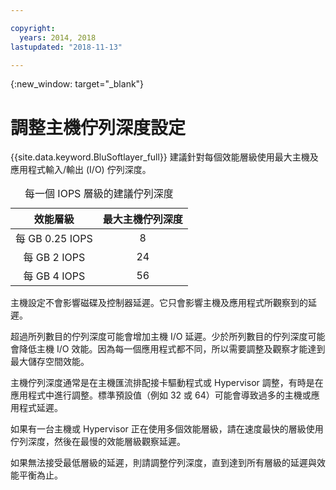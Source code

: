 ```yaml
---

copyright:
  years: 2014, 2018
lastupdated: "2018-11-13"

---
```

{:new_window: target="_blank"}

# 調整主機佇列深度設定

{{site.data.keyword.BluSoftlayer_full}} 建議針對每個效能層級使用最大主機及應用程式輸入/輸出 (I/O) 佇列深度。

<table align="center">
  <caption>每一個 IOPS 層級的建議佇列深度</caption>
        <thead>
	    <tr>
		<th>效能層級</th>
		<th>最大主機佇列深度</th>
	    </tr>
	</thead>
	<tbody>
   	    <tr>
		<td style="text-align: center; vertical-align: middle;">每 GB 0.25 IOPS</td>
		<td style="text-align: center; vertical-align: middle;">8</td>
	    </tr>
	    <tr>
		<td style="text-align: center; vertical-align: middle;">每 GB 2 IOPS</td>
		<td style="text-align: center; vertical-align: middle;">24</td>
	    </tr>
	    <tr>
		<td style="text-align: center; vertical-align: middle;">每 GB 4 IOPS</td>
		<td style="text-align: center; vertical-align: middle;">56</td>
            </tr>
         </tbody>
</table>


主機設定不會影響磁碟及控制器延遲。它只會影響主機及應用程式所觀察到的延遲。

超過所列數目的佇列深度可能會增加主機 I/O 延遲。少於所列數目的佇列深度可能會降低主機 I/O 效能。因為每一個應用程式都不同，所以需要調整及觀察才能達到最大儲存空間效能。

主機佇列深度通常是在主機匯流排配接卡驅動程式或 Hypervisor 調整，有時是在應用程式中進行調整。標準預設值（例如 32 或 64）可能會導致過多的主機或應用程式延遲。

如果有一台主機或 Hypervisor 正在使用多個效能層級，請在速度最快的層級使用佇列深度，然後在最慢的效能層級觀察延遲。

如果無法接受最低層級的延遲，則請調整佇列深度，直到達到所有層級的延遲與效能平衡為止。
